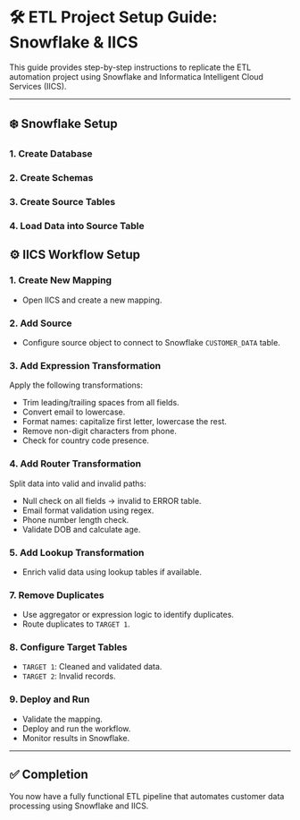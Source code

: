 
# 🛠️ ETL Project Setup Guide: Snowflake & IICS

This guide provides step-by-step instructions to replicate the ETL automation project using Snowflake and Informatica Intelligent Cloud Services (IICS).

---

## ❄️ Snowflake Setup

### 1. Create Database
### 2. Create Schemas
### 3. Create Source Tables
### 4. Load Data into Source Table

## ⚙️ IICS Workflow Setup

### 1. Create New Mapping
- Open IICS and create a new mapping.

### 2. Add Source
- Configure source object to connect to Snowflake `CUSTOMER_DATA` table.

### 3. Add Expression Transformation
Apply the following transformations:
- Trim leading/trailing spaces from all fields.
- Convert email to lowercase.
- Format names: capitalize first letter, lowercase the rest.
- Remove non-digit characters from phone.
- Check for country code presence.

### 4. Add Router Transformation
Split data into valid and invalid paths:
- Null check on all fields → invalid to ERROR table.
- Email format validation using regex.
- Phone number length check.
- Validate DOB and calculate age.

### 5. Add Lookup Transformation
- Enrich valid data using lookup tables if available.

### 7. Remove Duplicates
- Use aggregator or expression logic to identify duplicates.
- Route duplicates to `TARGET 1`.

### 8. Configure Target Tables
- `TARGET 1`: Cleaned and validated data.
- `TARGET 2`: Invalid records.

### 9. Deploy and Run
- Validate the mapping.
- Deploy and run the workflow.
- Monitor results in Snowflake.

---

## ✅ Completion
You now have a fully functional ETL pipeline that automates customer data processing using Snowflake and IICS.

